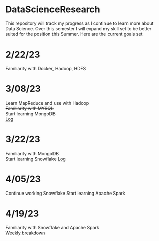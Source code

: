 # DataScienceResearch
This repository will track my progress as I continue to learn more about Data Science.
Over this semester I will expand my skill set to be better suited for the position this Summer.
Here are the current goals set
# 2/22/23
Familiarity with Docker, Hadoop, HDFS
# 3/08/23   
Learn MapReduce and use with Hadoop  
~~Familiarity with MYSQL~~  
~~Start learning MongoDB~~  
[Log](https://fastasjamesschool.github.io/DataScienceResearch/WeeklyUpdates/2-22to3-8/)
# 3/22/23
Familiarity with MongoDB  
Start learning Snowflake
[Log](https://fastasjamesschool.github.io/DataScienceResearch/WeeklyUpdates/3-8to3-22/)
# 4/05/23
Continue working Snowflake
Start learning Apache Spark
# 4/19/23
Familiarity with Snowflake and Apache Spark  
[Weekly breakdown](https://fastasjamesschool.github.io/DataScienceResearch/WeeklyUpdates/)